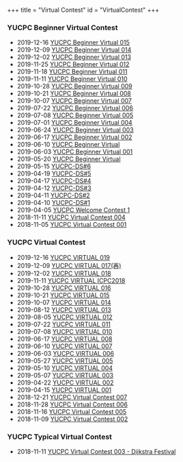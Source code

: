 +++
title = "Virtual Contest"
id = "VirtualContest"
+++

### YUCPC Beginner Virtual Contest  

- 2019-12-16 [YUCPC Beginner Virtual 015](https://not-522.appspot.com/contest/5521555247333376)  
- 2019-12-09 [YUCPC Beginner Virtual 014](https://not-522.appspot.com/contest/5176271585673216)  
- 2019-12-02 [YUCPC Beginner Virtual 013](https://not-522.appspot.com/contest/5632522069213184)  
- 2019-11-25 [YUCPC Beginner Virtual 012](https://not-522.appspot.com/contest/6035417247776768)  
- 2019-11-18 [YUCPC Beginner Virtual 011](https://not-522.appspot.com/contest/5160103416168448)  
- 2019-11-11 [YUCPC Beginner Virtual 010](https://not-522.appspot.com/contest/5273211480571904)  
- 2019-10-28 [YUCPC Beginner Virtual 009](https://not-522.appspot.com/contest/6234424087674880)  
- 2019-10-21 [YUCPC Beginner Virtual 008](https://not-522.appspot.com/contest/5184669119152128)  
- 2019-10-07 [YUCPC Beginner Virtual 007](https://not-522.appspot.com/contest/5157558144729088)  
- 2019-07-22 [YUCPC Beginner Virtual 006](https://not-522.appspot.com/contest/6597120704380928)  
- 2019-07-08 [YUCPC Beginner Virtual 005](https://not-522.appspot.com/contest/4875575204249600)  
- 2019-07-01 [YUCPC Beginner Virtual 004](https://not-522.appspot.com/contest/4793093377228800)  
- 2019-06-24 [YUCPC Beginner Virtual 003](https://not-522.appspot.com/contest/5639157441363968)  
- 2019-06-17 [YUCPC Beginner Virtual 002](https://not-522.appspot.com/contest/5186863623045120)  
- 2019-06-10 [YUCPC Beginner Virtual](https://not-522.appspot.com/contest/5179192475910144)  
- 2019-06-03 [YUCPC Beginner Virtual 001](https://not-522.appspot.com/contest/5107717073010688)  
- 2019-05-20 [YUCPC Beginner Virtual](https://not-522.appspot.com/contest/5953455726264320)  
- 2019-05-15 [YUCPC-DS#6](https://not-522.appspot.com/contest/5698900631486464)  
- 2019-04-19 [YUCPC-DS#5](https://not-522.appspot.com/contest/4807803281604608)  
- 2019-04-17 [YUCPC-DS#4](https://not-522.appspot.com/contest/5954423184424960)  
- 2019-04-12 [YUCPC-DS#3](https://not-522.appspot.com/contest/5354511598092288)  
- 2019-04-11 [YUCPC-DS#2](https://not-522.appspot.com/contest/5108942547976192)  
- 2019-04-10 [YUCPC-DS#1](https://not-522.appspot.com/contest/5204060101672960)  
- 2019-04-05 [YUCPC Welcome Contest 1](https://not-522.appspot.com/contest/5107893569323008)  
- 2018-11-11 [YUCPC Virtual Contest 004](https://not-522.appspot.com/contest/5910312792358912)  
- 2018-11-05 [YUCPC Virtual Contest 001](https://not-522.appspot.com/contest/5870689085030400)  

### YUCPC Virtual Contest  

- 2019-12-16 [YUCPC VIRTUAL 019](https://not-522.appspot.com/contest/5156994933587968)  
- 2019-12-09 [YUCPC VIRTUAL 017(再)](https://not-522.appspot.com/contest/5632801510522880)  
- 2019-12-02 [YUCPC VIRTUAL 018](https://not-522.appspot.com/contest/5496662690627584)  
- 2019-11-11 [YUCPC VIRTUAL ICPC2018](https://onlinejudge.u-aizu.ac.jp/beta/room.html#YUCPC_VIRTUAL_ICPC2018)  
- 2019-10-28 [YUCPC VIRTUAL 016](https://onlinejudge.u-aizu.ac.jp/beta/room.html#YUCPC_VIRTUAL_016)  
- 2019-10-21 [YUCPC VIRTUAL 015](https://onlinejudge.u-aizu.ac.jp/beta/room.html#YUCPC_VIRTUAL_015)  
- 2019-10-07 [YUCPC VIRTUAL 014](https://onlinejudge.u-aizu.ac.jp/beta/room.html#YUCPC_VIRTUAL_014)  
- 2019-08-12 [YUCPC VIRTUAL 013](https://onlinejudge.u-aizu.ac.jp/beta/room.html#YUCPC_VIRTUAL_013)  
- 2019-08-05 [YUCPC VIRTUAL 012](https://onlinejudge.u-aizu.ac.jp/beta/room.html#YUCPC_VIRTUAL_012)  
- 2019-07-22 [YUCPC VIRTUAL 011](https://onlinejudge.u-aizu.ac.jp/beta/room.html#YUCPC_VIRTUAL_011)  
- 2019-07-08 [YUCPC VIRTUAL 010](https://onlinejudge.u-aizu.ac.jp/beta/room.html#YUCPC_VIRTUAL_010)  
- 2019-06-17 [YUCPC VIRTUAL 008](https://onlinejudge.u-aizu.ac.jp/beta/room.html#YUCPC_VIRTUAL_008)  
- 2019-06-10 [YUCPC VIRTUAL 007](https://onlinejudge.u-aizu.ac.jp/beta/room.html#YUCPC_VIRTUAL_007)  
- 2019-06-03 [YUCPC VIRTUAL 006](https://onlinejudge.u-aizu.ac.jp/beta/room.html#YUCPC_VIRTUAL_006)  
- 2019-05-27 [YUCPC VIRTUAL 005](https://onlinejudge.u-aizu.ac.jp/beta/room.html#YUCPC_VIRTUAL_005)  
- 2019-05-10 [YUCPC VIRTUAL 004](https://onlinejudge.u-aizu.ac.jp/services/room.html#yucpc_icpc_virtual_001/info)  
- 2019-05-07 [YUCPC VIRTUAL 003](https://onlinejudge.u-aizu.ac.jp/beta/room.html#YUCPC_VIRTUAL_003)  
- 2019-04-22 [YUCPC VIRTUAL 002](https://onlinejudge.u-aizu.ac.jp/beta/room.html#YUCPC_VIRTUAL_002)  
- 2019-04-15 [YUCPC VIRTUAL 001](https://onlinejudge.u-aizu.ac.jp/beta/room.html#YUCPC_VIRTUAL_001)  
- 2018-12-21 [YUCPC Virtual Contest 007](https://not-522.appspot.com/contest/5762794439835648)  
- 2018-11-28 [YUCPC Virtual Contest 006](https://not-522.appspot.com/contest/6529714772508672)  
- 2018-11-16 [YUCPC Virtual Contest 005](https://not-522.appspot.com/contest/6178299692711936)  
- 2018-11-09 [YUCPC Virtual Contest 002](https://not-522.appspot.com/contest/6081259855937536)  

### YUCPC Typical Virtual Contest 

- 2018-11-11 [YUCPC Virtual Contest 003 - Dijkstra Festival](https://not-522.appspot.com/contest/4923597256654848)  
